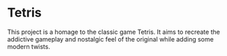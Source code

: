 # Tetris
This project is a homage to the classic game Tetris. It aims to recreate the addictive gameplay and nostalgic feel of the original while adding some modern twists.
